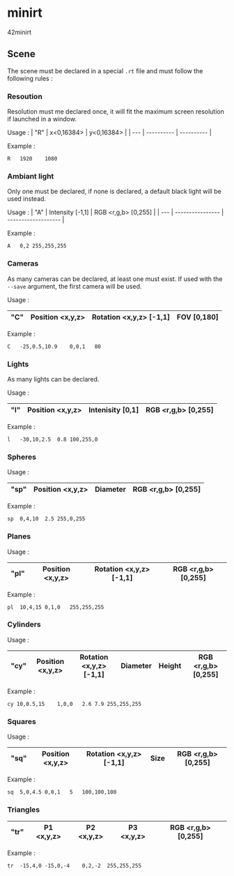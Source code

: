 # minirt
42minirt

## Scene

The scene must be declared in a special `.rt` file and must follow the following rules :

### Resoution

Resolution must me declared once, it will fit the maximum screen resolution if launched in a window.

Usage :
| "R" | x<0,16384> | y<0,16384> |
| --- | ---------- | ---------- |

Example :
```
R	1920	1080
```

### Ambiant light

Only one must be declared, if none is declared, a default black light will be used instead.

Usage :
| "A" | Intensity [-1,1] | RGB <r,g,b> [0,255] |
| --- | ---------------- | ------------------- |

Example :
```
A	0,2	255,255,255
```

### Cameras

As many cameras can be declared, at least one must exist. If used with the `--save` argument, the first camera will be used.

Usage :

| "C" | Position <x,y,z> | Rotation <x,y,z> [-1,1] | FOV [0,180] |
| --- | ---------------- | ----------------------- | ----------- |

Example :
```
C	-25,0.5,10.9	0,0,1	80
```

### Lights

As many lights can be declared.

Usage :

| "l" | Position <x,y,z> | Intenisity [0,1] | RGB <r,g,b> [0,255] |
| --- | ---------------- | ---------------  | ------------------- |

Example :
```
l	-30,10,2.5	0.8	100,255,0
```

### Spheres

Usage :

| "sp" | Position <x,y,z> | Diameter | RGB <r,g,b> [0,255] |
| ---- | ---------------- | -------- | ------------------- |

Example :
```
sp	0,4,10	2.5	255,0,255
```

### Planes

Usage :

| "pl" | Position <x,y,z> | Rotation <x,y,z> [-1,1] | RGB <r,g,b> [0,255] |
| ---- | ----------------- | ---------------------- | ------------------- |

Example :

```
pl	10,4,15	0,1,0	255,255,255
```
### Cylinders

Usage :

| "cy" | Position <x,y,z> | Rotation <x,y,z> [-1,1] | Diameter | Height | RGB <r,g,b> [0,255] |
| ---- | ---------------- | ----------------------- | -------- | ------ | ------------------- |

Example :
```
cy 10,0.5,15	1,0,0	2.6	7.9	255,255,255
```

### Squares

Usage :

| "sq" | Position <x,y,z> | Rotation <x,y,z> [-1,1] | Size | RGB <r,g,b> [0,255] |
| ---- | ---------------- | ----------------------- | ---- | ------------------- |

Example :
```
sq	5,0,4.5	0,0,1	5	100,100,100
```

### Triangles

| "tr" | P1 <x,y,z> | P2 <x,y,z> | P3 <x,y,z> | RGB <r,g,b> [0,255] |
| ---- | ---------- | -----------| ---------- | ------------------- |

Example :
```
tr	-15,4,0	-15,0,-4	0,2,-2	255,255,255
```